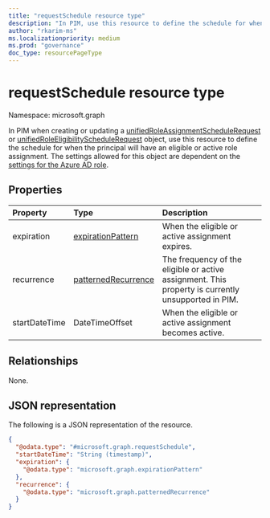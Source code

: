 ```yaml
---
title: "requestSchedule resource type"
description: "In PIM, use this resource to define the schedule for when the principal will have an eligible or active role."
author: "rkarim-ms"
ms.localizationpriority: medium
ms.prod: "governance"
doc_type: resourcePageType
---
```


# requestSchedule resource type

Namespace: microsoft.graph

In PIM when creating or updating a [unifiedRoleAssignmentScheduleRequest](unifiedroleassignmentschedulerequest.md) or [unifiedRoleEligibilityScheduleRequest](unifiedroleeligibilityschedulerequest.md) object, use this resource to define the schedule for when the principal will have an eligible or active role assignment. The settings allowed for this object are dependent on the [settings for the Azure AD role](../api/unifiedrolemanagementpolicy-list-rules.md).

## Properties
|Property|Type|Description|
|:---|:---|:---|
|expiration|[expirationPattern](../resources/expirationpattern.md)|When the eligible or active assignment expires.|
|recurrence|[patternedRecurrence](../resources/patternedrecurrence.md)|The frequency of the  eligible or active assignment. This property is currently unsupported in PIM.|
|startDateTime|DateTimeOffset|When the  eligible or active assignment becomes active.|

## Relationships
None.

## JSON representation
The following is a JSON representation of the resource.
<!-- {
  "blockType": "resource",
  "@odata.type": "microsoft.graph.requestSchedule"
}
-->
``` json
{
  "@odata.type": "#microsoft.graph.requestSchedule",
  "startDateTime": "String (timestamp)",
  "expiration": {
    "@odata.type": "microsoft.graph.expirationPattern"
  },
  "recurrence": {
    "@odata.type": "microsoft.graph.patternedRecurrence"
  }
}
```

